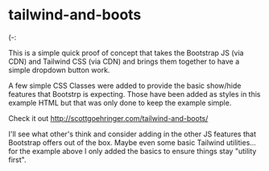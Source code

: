 # tailwind-and-boots
(-:

This is a simple quick proof of concept that takes the Bootstrap JS (via CDN) and Tailwind CSS (via CDN) and brings them together to have a simple dropdown button work.

A few simple CSS Classes were added to provide the basic show/hide features that Bootstrp is expecting.  Those have been added as styles in this example HTML but that was only done to keep the example simple.  

Check it out http://scottgoehringer.com/tailwind-and-boots/

I'll see what other's think and consider adding in the other JS features that Bootstrap offers out of the box.  Maybe even some basic Tailwind utilities... for the example above I only added the basics to ensure things stay "utility first".
